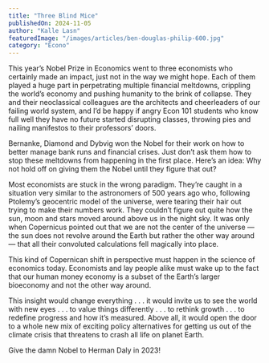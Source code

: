 ```yaml
---
title: "Three Blind Mice"
publishedOn: 2024-11-05
author: "Kalle Lasn"
featuredImage: "/images/articles/ben-douglas-philip-600.jpg"
category: "Econo"
---
```


This year’s Nobel Prize in Economics went to three economists who certainly made an impact, just not in the way we might hope. Each of them played a huge part in perpetrating multiple financial meltdowns, crippling the world’s economy and pushing humanity to the brink of collapse. They and their neoclassical colleagues are the architects and cheerleaders of our failing world system, and I’d be happy if angry Econ 101 students who know full well they have no future started disrupting classes, throwing pies and nailing manifestos to their professors’ doors.

Bernanke, Diamond and Dybvig won the Nobel for their work on how to better manage bank runs and financial crises. Just don’t ask them how to stop these meltdowns from happening in the first place. Here’s an idea: Why not hold off on giving them the Nobel until they figure that out?

Most economists are stuck in the wrong paradigm. They’re caught in a situation very similar to the astronomers of 500 years ago who, following Ptolemy’s geocentric model of the universe, were tearing their hair out trying to make their numbers work. They couldn’t figure out quite how the sun, moon and stars moved around above us in the night sky. It was only when Copernicus pointed out that we are not the center of the universe — the sun does not revolve around the Earth but rather the other way around — that all their convoluted calculations fell magically into place.

This kind of Copernican shift in perspective must happen in the science of economics today. Economists and lay people alike must wake up to the fact that our human money economy is a subset of the Earth’s larger bioeconomy and not the other way around.

This insight would change everything . . . it would invite us to see the world with new eyes . . . to value things differently . . . to rethink growth . . . to redefine progress and how it’s measured. Above all, it would open the door to a whole new mix of exciting policy alternatives for getting us out of the climate crisis that threatens to crash all life on planet Earth.

Give the damn Nobel to Herman Daly in 2023!
